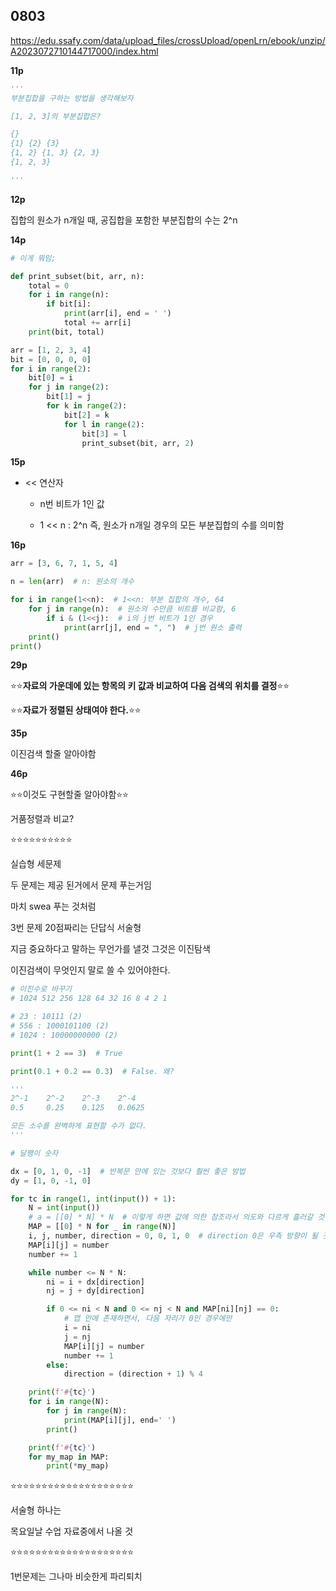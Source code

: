 ## 0803

https://edu.ssafy.com/data/upload_files/crossUpload/openLrn/ebook/unzip/A2023072710144717000/index.html



**11p**

```python
'''
부분집합을 구하는 방법을 생각해보자

[1, 2, 3]의 부분집합은?

{}
{1} {2} {3}
{1, 2} {1, 3} {2, 3}
{1, 2, 3}

'''
```



**12p**

집합의 원소가 n개일 때, 공집합을 포함한 부분집합의 수는 2^n



**14p**

```python
# 이게 뭐임;

def print_subset(bit, arr, n):
    total = 0
    for i in range(n):
        if bit[i]:
            print(arr[i], end = ' ')
            total += arr[i]
    print(bit, total)

arr = [1, 2, 3, 4]
bit = [0, 0, 0, 0]
for i in range(2):
    bit[0] = i
    for j in range(2):
        bit[1] = j
        for k in range(2):
            bit[2] = k
            for l in range(2):
                bit[3] = l
                print_subset(bit, arr, 2)
```



**15p**

- << 연산자

  - n번 비트가 1인 값

  - 1 << n : 2^n 즉, 원소가 n개일 경우의 모든 부분집합의 수를 의미함

  

**16p**

```python
arr = [3, 6, 7, 1, 5, 4]

n = len(arr)  # n: 원소의 개수

for i in range(1<<n):  # 1<<n: 부분 집합의 개수, 64
    for j in range(n):  # 원소의 수만큼 비트를 비교함, 6
        if i & (1<<j):  # i의 j번 비트가 1인 경우
            print(arr[j], end = ", ")  # j번 원소 출력
    print()
print()
```



**29p**

⭐⭐**자료의 가운데에 있는 항목의 키 값과 비교하여 다음 검색의 위치를 결정**⭐⭐

⭐⭐**자료가 정렬된 상태여야 한다.**⭐⭐



**35p**

이진검색 할줄 알아야함



**46p**

⭐⭐이것도 구현할줄 알아야함⭐⭐

거품정렬과 비교?



⭐⭐⭐⭐⭐⭐⭐⭐⭐⭐

실습형 세문제

두 문제는 제공 된거에서 문제 푸는거임

마치 swea 푸는 것처럼

3번 문제 20점짜리는 단답식 서술형

지금 중요하다고 말하는 무언가를 낼것 그것은 이진탐색



이진검색이 무엇인지 말로 쓸 수 있어야한다.



```python
# 이진수로 바꾸기
# 1024 512 256 128 64 32 16 8 4 2 1

# 23 : 10111 (2)
# 556 : 1000101100 (2)
# 1024 : 10000000000 (2)

```



```python
print(1 + 2 == 3)  # True

print(0.1 + 0.2 == 0.3)  # False. 왜?

'''
2^-1	2^-2	2^-3	2^-4
0.5		0.25	0.125	0.0625

모든 소수를 완벽하게 표현할 수가 없다.
'''
```







```python
# 달팽이 숫자

dx = [0, 1, 0, -1]  # 반복문 안에 있는 것보다 훨씬 좋은 방법
dy = [1, 0, -1, 0]

for tc in range(1, int(input()) + 1):
    N = int(input())
    # a = [[0] * N] * N  # 이렇게 하면 값에 의한 참조라서 의도와 다르게 흘러갈 것
    MAP = [[0] * N for _ in range(N)]
    i, j, number, direction = 0, 0, 1, 0  # direction 0은 우측 방향이 될 것
    MAP[i][j] = number
    number += 1

    while number <= N * N:
        ni = i + dx[direction]
        nj = j + dy[direction]

        if 0 <= ni < N and 0 <= nj < N and MAP[ni][nj] == 0:
            # 맵 안에 존재하면서, 다음 자리가 0인 경우에만
            i = ni
            j = nj
            MAP[i][j] = number
            number += 1
        else:
            direction = (direction + 1) % 4

    print(f'#{tc}')
    for i in range(N):
        for j in range(N):
            print(MAP[i][j], end=' ')
        print()

    print(f'#{tc}')
    for my_map in MAP:
        print(*my_map)
```



⭐⭐⭐⭐⭐⭐⭐⭐⭐⭐⭐⭐⭐⭐⭐⭐⭐⭐⭐⭐

서술형 하나는

목요일날 수업 자료중에서 나올 것

⭐⭐⭐⭐⭐⭐⭐⭐⭐⭐⭐⭐⭐⭐⭐⭐⭐⭐⭐⭐



1번문제는 그나마 비슷한게 파리퇴치



